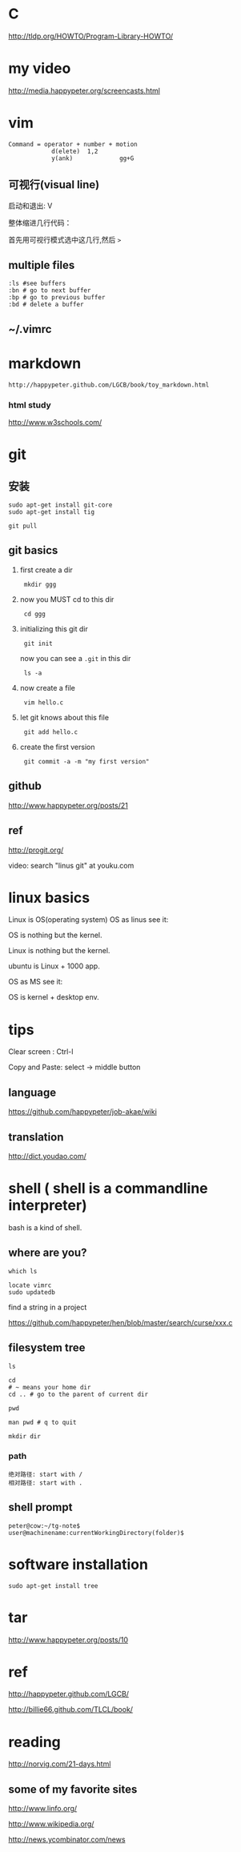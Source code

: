 # C
http://tldp.org/HOWTO/Program-Library-HOWTO/
# my video

http://media.happypeter.org/screencasts.html

# vim

    Command = operator + number + motion
                d(elete)  1,2
                y(ank)             gg+G

## 可视行(visual line)

启动和退出: V

整体缩进几行代码：
 
首先用可视行模式选中这几行,然后 `>`

## multiple files

    :ls #see buffers
    :bn # go to next buffer
    :bp # go to previous buffer
    :bd # delete a buffer
## ~/.vimrc

# markdown

    http://happypeter.github.com/LGCB/book/toy_markdown.html

### html study

http://www.w3schools.com/

# git
## 安装

    sudo apt-get install git-core 
    sudo apt-get install tig

    git pull
## git basics

1. first create a dir

        mkdir ggg

2. now you MUST cd to this dir

        cd ggg

3. initializing this git dir

        git init

    now you can see a `.git` in this dir

        ls -a

4. now create a file

        vim hello.c

5. let git knows about this file

        git add hello.c

6. create the first version

        git commit -a -m "my first version"

## github

http://www.happypeter.org/posts/21

## ref

http://progit.org/

video: search "linus git" at youku.com

# linux basics

Linux is OS(operating system)
OS as linus see it:

OS is nothing but the kernel.

Linux is nothing but the kernel.

ubuntu is Linux + 1000 app.

OS as MS see it:

OS is kernel + desktop env.
# tips

   Clear screen : Ctrl-l

   Copy and Paste: select -> middle button

## language

https://github.com/happypeter/job-akae/wiki

## translation

http://dict.youdao.com/

# shell ( shell is a commandline interpreter)

bash is a kind of shell. 

## where are you?

    which ls
    
    locate vimrc
    sudo updatedb

find a string in a project

https://github.com/happypeter/hen/blob/master/search/curse/xxx.c


## filesystem tree

    ls

    cd 
    # ~ means your home dir
    cd .. # go to the parent of current dir

    pwd

    man pwd # q to quit

    mkdir dir

### path

    绝对路径: start with /
    相对路径: start with .

## shell prompt

    peter@cow:~/tg-note$
    user@machinename:currentWorkingDirectory(folder)$

# software installation

    sudo apt-get install tree


# tar 

http://www.happypeter.org/posts/10

# ref

http://happypeter.github.com/LGCB/

http://billie66.github.com/TLCL/book/

# reading

http://norvig.com/21-days.html

## some of my favorite sites

http://www.linfo.org/

http://www.wikipedia.org/

http://news.ycombinator.com/news
